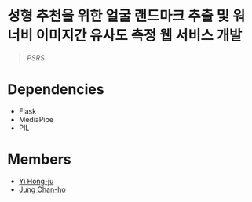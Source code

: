 # 성형 추천을 위한 얼굴 랜드마크 추출 및 워너비 이미지간 유사도 측정 웹 서비스 개발
> *PSRS*

# Dependencies
- Flask
- MediaPipe
- PIL

# Members
- [Yi Hong-ju](https://gitbub.com/yi-hongju)
- [Jung Chan-ho](https://gitbub.com/ONECHANHO)
